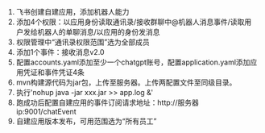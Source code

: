 1. 飞书创建自建应用，添加机器人能力
2. 添加4个权限：以应用身份读取通讯录/接收群聊中@机器人消息事件/读取用户发给机器人的单聊消息/以应用的身份发消息
3. 权限管理中“通讯录权限范围”选为全部成员
4. 添加1个事件：接收消息v2.0
5. 配置accounts.yaml添加至少一个chatgpt账号，配置application.yaml添加应用凭证和事件凭证4条
6. mvn构建源代码为jar包，上传至服务器。上传两配置文件至同级目录。
7. 执行'nohup java -jar xxx.jar >> app.log &'
8. 跑成功后配置自建应用的事件订阅请求地址：http://服务器ip:9001/chatEvent
9. 自建应用版本发布，可用范围选为“所有员工”